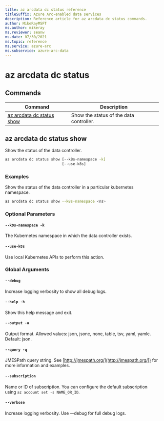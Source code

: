 ```yaml
---
title: az arcdata dc status reference
titleSuffix: Azure Arc-enabled data services
description: Reference article for az arcdata dc status commands.
author: MikeRayMSFT
ms.author: mikeray
ms.reviewer: seanw
ms.date: 07/30/2021
ms.topic: reference
ms.service: azure-arc
ms.subservice: azure-arc-data
---
```


# az arcdata dc status
## Commands
| Command | Description|
| --- | --- |
[az arcdata dc status show](#az-arcdata-dc-status-show) | Show the status of the data controller.
## az arcdata dc status show
Show the status of the data controller.
```bash
az arcdata dc status show [--k8s-namespace -k] 
                          [--use-k8s]
```
### Examples
Show the status of the data controller in a particular kubernetes namespace.
```bash
az arcdata dc status show --k8s-namespace <ns>
```
### Optional Parameters
#### `--k8s-namespace -k`
The Kubernetes namespace in which the data controller exists.
#### `--use-k8s`
Use local Kubernetes APIs to perform this action.
### Global Arguments
#### `--debug`
Increase logging verbosity to show all debug logs.
#### `--help -h`
Show this help message and exit.
#### `--output -o`
Output format.  Allowed values: json, jsonc, none, table, tsv, yaml, yamlc.  Default: json.
#### `--query -q`
JMESPath query string. See [http://jmespath.org/](http://jmespath.org/]) for more information and examples.
#### `--subscription`
Name or ID of subscription. You can configure the default subscription using `az account set -s NAME_OR_ID`.
#### `--verbose`
Increase logging verbosity. Use --debug for full debug logs.
